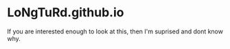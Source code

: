# LoNgTuRd.github.io
If you are interested enough to look at this, then I'm suprised and dont know why.
